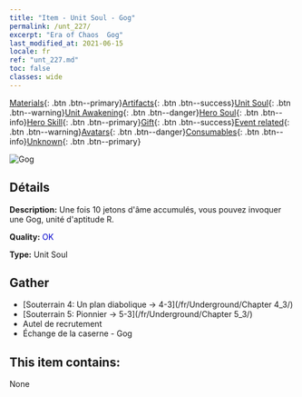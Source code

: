 ```yaml
---
title: "Item - Unit Soul - Gog"
permalink: /unt_227/
excerpt: "Era of Chaos  Gog"
last_modified_at: 2021-06-15
locale: fr
ref: "unt_227.md"
toc: false
classes: wide
---
```

 [Materials](/ItemsFR/){: .btn .btn--primary}[Artifacts](/ItemsFR/Artifacts/){: .btn .btn--success}[Unit Soul](/ItemsFR/UnitSoul/){: .btn .btn--warning}[Unit Awakening](/ItemsFR/UnitAwakening/){: .btn .btn--danger}[Hero Soul](/ItemsFR/HeroSoul/){: .btn .btn--info}[Hero Skill](/ItemsFR/HeroSkill/){: .btn .btn--primary}[Gift](/ItemsFR/Gift/){: .btn .btn--success}[Event related](/ItemsFR/Events/){: .btn .btn--warning}[Avatars](/ItemsFR/Avatars/){: .btn .btn--danger}[Consumables](/ItemsFR/Consumables/){: .btn .btn--info}[Unknown](/ItemsFR/Unknown/){: .btn .btn--primary}

 ![Gog](/images/u/ti_touhuoguai.jpg)

## Détails
 **Description:** Une fois 10 jetons d'âme accumulés, vous pouvez invoquer une Gog, unité d'aptitude R.

 **Quality:** <span style="color: #0000CD">OK</span>

 **Type:** Unit Soul

## Gather

*    [Souterrain 4: Un plan diabolique -> 4-3](/fr/Underground/Chapter 4_3/) 
*    [Souterrain 5: Pionnier -> 5-3](/fr/Underground/Chapter 5_3/) 
*    Autel de recrutement 
*    Échange de la caserne - Gog 

## This item contains:

  None

